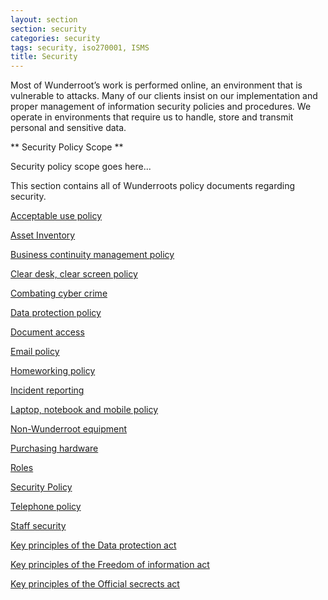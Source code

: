 ```yaml
---
layout: section
section: security
categories: security
tags: security, iso270001, ISMS
title: Security
---
```


Most of Wunderroot’s work is performed online, an environment that is vulnerable to attacks. Many of our clients insist on our implementation and proper management of information security policies and procedures. We operate in environments that require us to handle, store and transmit personal and sensitive data.

** Security Policy Scope **

Security policy scope goes here...

This section contains all of Wunderroots policy documents regarding security.

[Acceptable use policy](/security/acceptable-use-policy)

[Asset Inventory](/security/asset-inventory)

[Business continuity management policy](/security/business-continuity-management)

[Clear desk, clear screen policy](/security/clear-desk-clear-screen)

[Combating cyber crime](/security/cyber-crime)

[Data protection policy](/security/data-policy)

[Document access](/security/document-access)

[Email policy](/security/email-policy)

[Homeworking policy](/security/homeworking-policy)

[Incident reporting](/security/incident-reporting)

[Laptop, notebook and mobile policy](/security/laptop-notebook-policy)

[Non-Wunderroot equipment](/security/none-wunderroot-equipment)

[Purchasing hardware](/security/hardware-policy)

[Roles](/security/roles/)

[Security Policy](/security/security-policy/)

[Telephone policy](/security/telephone-policy)

[Staff security](/security/staff-security)

[Key principles of the Data protection act](/security/data-protection-act-key-principles)

[Key principles of the Freedom of information act](/security/freedom-of-information-key-principles)

[Key principles of the Official secrects act](/security/official-secrets-act-key-principles/)
